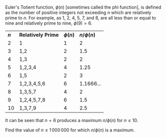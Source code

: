 Euler's Totient function, $\phi(n)$ \[sometimes called the phi
function\], is defined as the number of positive integers not exceeding
$n$ which are relatively prime to $n$. For example, as $1$, $2$, $4$,
$5$, $7$, and $8$, are all less than or equal to nine and relatively
prime to nine, $\phi(9)=6$.

<div class="center">

|         |                      |               |                 |
|---------|----------------------|---------------|-----------------|
| **$n$** | **Relatively Prime** | **$\phi(n)$** | **$n/\phi(n)$** |
| 2       | 1                    | 1             | 2               |
| 3       | 1,2                  | 2             | 1.5             |
| 4       | 1,3                  | 2             | 2               |
| 5       | 1,2,3,4              | 4             | 1.25            |
| 6       | 1,5                  | 2             | 3               |
| 7       | 1,2,3,4,5,6          | 6             | 1.1666...       |
| 8       | 1,3,5,7              | 4             | 2               |
| 9       | 1,2,4,5,7,8          | 6             | 1.5             |
| 10      | 1,3,7,9              | 4             | 2.5             |

</div>

It can be seen that $n = 6$ produces a maximum $n/\phi(n)$ for
$n\leq 10$.

Find the value of $n\leq 1\,000\,000$ for which $n/\phi(n)$ is a
maximum.
